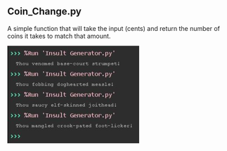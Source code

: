 ## Coin_Change.py
A simple function that will take the input (cents) and return the number of coins it takes to match that amount.

![ScreenShot](https://github.com/zmiddle/Insult-Generator/blob/master/Insult%20Output.JPG)
